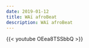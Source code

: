 ```yaml
---
date: 2019-01-12
title: WAï afroBeat
description: WAï afroBeat
---
```


{{< youtube OEea8TSSbbQ >}}
